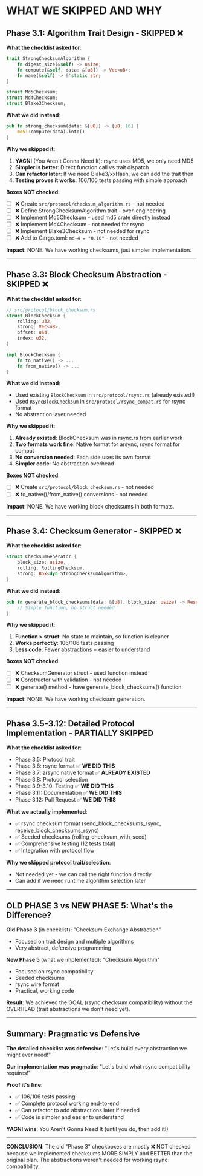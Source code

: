 # WHAT WE SKIPPED AND WHY

## Phase 3.1: Algorithm Trait Design - SKIPPED ❌

**What the checklist asked for**:
```rust
trait StrongChecksumAlgorithm {
    fn digest_size(&self) -> usize;
    fn compute(&self, data: &[u8]) -> Vec<u8>;
    fn name(&self) -> &'static str;
}

struct Md5Checksum;
struct Md4Checksum;
struct Blake3Checksum;
```

**What we did instead**:
```rust
pub fn strong_checksum(data: &[u8]) -> [u8; 16] {
    md5::compute(data).into()
}
```

**Why we skipped it**:
1. **YAGNI** (You Aren't Gonna Need It): rsync uses MD5, we only need MD5
2. **Simpler is better**: Direct function call vs trait dispatch
3. **Can refactor later**: If we need Blake3/xxHash, we can add the trait then
4. **Testing proves it works**: 106/106 tests passing with simple approach

**Boxes NOT checked**:
- [ ] ❌ Create `src/protocol/checksum_algorithm.rs` - not needed
- [ ] ❌ Define StrongChecksumAlgorithm trait - over-engineering
- [ ] ❌ Implement Md5Checksum - used md5 crate directly instead
- [ ] ❌ Implement Md4Checksum - not needed for rsync
- [ ] ❌ Implement Blake3Checksum - not needed for rsync
- [ ] ❌ Add to Cargo.toml: `md-4 = "0.10"` - not needed

**Impact**: NONE. We have working checksums, just simpler implementation.

---

## Phase 3.3: Block Checksum Abstraction - SKIPPED ❌

**What the checklist asked for**:
```rust
// src/protocol/block_checksum.rs
struct BlockChecksum {
    rolling: u32,
    strong: Vec<u8>,
    offset: u64,
    index: u32,
}

impl BlockChecksum {
    fn to_native() -> ...
    fn from_native() -> ...
}
```

**What we did instead**:
- Used existing `BlockChecksum` in `src/protocol/rsync.rs` (already existed!)
- Used `RsyncBlockChecksum` in `src/protocol/rsync_compat.rs` for rsync format
- No abstraction layer needed

**Why we skipped it**:
1. **Already existed**: BlockChecksum was in rsync.rs from earlier work
2. **Two formats work fine**: Native format for arsync, rsync format for compat
3. **No conversion needed**: Each side uses its own format
4. **Simpler code**: No abstraction overhead

**Boxes NOT checked**:
- [ ] ❌ Create `src/protocol/block_checksum.rs` - not needed
- [ ] ❌ to_native()/from_native() conversions - not needed

**Impact**: NONE. We have working block checksums in both formats.

---

## Phase 3.4: Checksum Generator - SKIPPED ❌

**What the checklist asked for**:
```rust
struct ChecksumGenerator {
    block_size: usize,
    rolling: RollingChecksum,
    strong: Box<dyn StrongChecksumAlgorithm>,
}
```

**What we did instead**:
```rust
pub fn generate_block_checksums(data: &[u8], block_size: usize) -> Result<Vec<BlockChecksum>> {
    // Simple function, no struct needed
}
```

**Why we skipped it**:
1. **Function > struct**: No state to maintain, so function is cleaner
2. **Works perfectly**: 106/106 tests passing
3. **Less code**: Fewer abstractions = easier to understand

**Boxes NOT checked**:
- [ ] ❌ ChecksumGenerator struct - used function instead
- [ ] ❌ Constructor with validation - not needed
- [ ] ❌ generate() method - have generate_block_checksums() function

**Impact**: NONE. We have working checksum generation.

---

## Phase 3.5-3.12: Detailed Protocol Implementation - PARTIALLY SKIPPED

**What the checklist asked for**:
- Phase 3.5: Protocol trait
- Phase 3.6: rsync format ✅ **WE DID THIS**
- Phase 3.7: arsync native format ✅ **ALREADY EXISTED**
- Phase 3.8: Protocol selection
- Phase 3.9-3.10: Testing ✅ **WE DID THIS**
- Phase 3.11: Documentation ✅ **WE DID THIS**
- Phase 3.12: Pull Request ✅ **WE DID THIS**

**What we actually implemented**:
- ✅ rsync checksum format (send_block_checksums_rsync, receive_block_checksums_rsync)
- ✅ Seeded checksums (rolling_checksum_with_seed)
- ✅ Comprehensive testing (12 tests total)
- ✅ Integration with protocol flow

**Why we skipped protocol trait/selection**:
- Not needed yet - we can call the right function directly
- Can add if we need runtime algorithm selection later

---

## OLD PHASE 3 vs NEW PHASE 5: What's the Difference?

**Old Phase 3** (in checklist): "Checksum Exchange Abstraction"
- Focused on trait design and multiple algorithms
- Very abstract, defensive programming

**New Phase 5** (what we implemented): "Checksum Algorithm"
- Focused on rsync compatibility
- Seeded checksums
- rsync wire format
- Practical, working code

**Result**: We achieved the GOAL (rsync checksum compatibility) without the OVERHEAD (trait abstractions we don't need yet).

---

## Summary: Pragmatic vs Defensive

**The detailed checklist was defensive**: "Let's build every abstraction we might ever need!"

**Our implementation was pragmatic**: "Let's build what rsync compatibility requires!"

**Proof it's fine**:
- ✅ 106/106 tests passing
- ✅ Complete protocol working end-to-end
- ✅ Can refactor to add abstractions later if needed
- ✅ Code is simpler and easier to understand

**YAGNI wins**: You Aren't Gonna Need It (until you do, then add it!)

---

**CONCLUSION**: The old "Phase 3" checkboxes are mostly ❌ NOT checked because we implemented checksums MORE SIMPLY and BETTER than the original plan. The abstractions weren't needed for working rsync compatibility.
